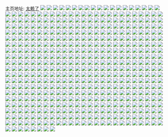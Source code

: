 主页地址: [太赖了](https://weibo.com/u/2134029277) 
![](https://wx4.sinaimg.cn/mw2000/7f32b3ddly1h9pq5qxj9ij20n01dsgs3.jpg) 
![](https://wx4.sinaimg.cn/mw2000/7f32b3ddly1h9pkaelfbkj22c0340b2b.jpg) 
![](https://wx4.sinaimg.cn/mw2000/7f32b3ddly1h9pkaf7en8j20ru114118.jpg) 
![](https://wx4.sinaimg.cn/mw2000/7f32b3ddly1h9pkafj78yj20zj1begrs.jpg) 
![](https://wx4.sinaimg.cn/mw2000/7f32b3ddly1h9pka8a48zj22c0340u0z.jpg) 
![](https://wx4.sinaimg.cn/mw2000/7f32b3ddly1h9pkal2nn7j22c0340x6p.jpg) 
![](https://wx4.sinaimg.cn/mw2000/7f32b3ddly1h9pkamrvfuj22c0340x6q.jpg) 
![](https://wx4.sinaimg.cn/mw2000/7f32b3ddly1h9pkap0ntlj22c0340npe.jpg) 
![](https://wx4.sinaimg.cn/mw2000/7f32b3ddly1h9pkaspsq9j223y2tax6p.jpg) 
![](https://wx4.sinaimg.cn/mw2000/7f32b3ddly1h9pif9x7gvj20n01dsnku.jpg) 
![](https://wx4.sinaimg.cn/mw2000/7f32b3ddly1h9cl2yab1wj20n01ds0vk.jpg) 
![](https://wx4.sinaimg.cn/mw2000/7f32b3ddly1h9cl2xawpuj20n01dsgpc.jpg) 
![](https://wx4.sinaimg.cn/mw2000/7f32b3ddly1h9apekmsnjj20ke0vh43f.jpg) 
![](https://wx4.sinaimg.cn/mw2000/7f32b3ddly1h9apek3b8hj20jf14e7b0.jpg) 
![](https://wx4.sinaimg.cn/mw2000/7f32b3ddly1h99kzcgvv8j20u0140tj1.jpg) 
![](https://wx4.sinaimg.cn/mw2000/7f32b3ddly1h99kzeg2pzj20u0140dr2.jpg) 
![](https://wx4.sinaimg.cn/mw2000/7f32b3ddly1h99kzhp292j20ww17v7e0.jpg) 
![](https://wx4.sinaimg.cn/mw2000/7f32b3ddly1h99kzj5hcxj20u014046m.jpg) 
![](https://wx4.sinaimg.cn/mw2000/7f32b3ddly1h99kzkfe0fj20w616wjzd.jpg) 
![](https://wx4.sinaimg.cn/mw2000/7f32b3ddly1h99kzlg692j20u013zgu7.jpg) 
![](https://wx4.sinaimg.cn/mw2000/7f32b3ddly1h99kzorio8j20u0140tl7.jpg) 
![](https://wx4.sinaimg.cn/mw2000/7f32b3ddly1h99kzpx0m2j20u0140do3.jpg) 
![](https://wx4.sinaimg.cn/mw2000/7f32b3ddly1h99kzqwqnvj20w616wdpe.jpg) 
![](https://wx4.sinaimg.cn/mw2000/7f32b3ddly1h99kzrqmd2j20u0140wl3.jpg) 
![](https://wx4.sinaimg.cn/mw2000/7f32b3ddly1h99kzsdvqyj20u0140470.jpg) 
![](https://wx4.sinaimg.cn/mw2000/7f32b3ddly1h99kzszh91j20u014043t.jpg) 
![](https://wx4.sinaimg.cn/mw2000/7f32b3ddly1h99kztv1bqj20u0140qa6.jpg) 
![](https://wx4.sinaimg.cn/mw2000/7f32b3ddly1h99kzuckhtj20u0140k1x.jpg) 
![](https://wx4.sinaimg.cn/mw2000/7f32b3ddly1h99kzv72ocj20u0140n4y.jpg) 
![](https://wx4.sinaimg.cn/mw2000/7f32b3ddly1h99kzwv5huj20u0140dk9.jpg) 
![](https://wx4.sinaimg.cn/mw2000/7f32b3ddly1h99kz9k0f4j20u014047o.jpg) 
![](https://wx4.sinaimg.cn/mw2000/7f32b3ddly1h8t68m5excj22c0340e84.jpg) 
![](https://wx4.sinaimg.cn/mw2000/7f32b3ddly1h8t68rsgmhj22c0340u0z.jpg) 
![](https://wx4.sinaimg.cn/mw2000/7f32b3ddly1h8t68xuz8ej22c03407wk.jpg) 
![](https://wx4.sinaimg.cn/mw2000/7f32b3ddly1h8t694wozjj22c0340npg.jpg) 
![](https://wx4.sinaimg.cn/mw2000/7f32b3ddly1h8t69b6bj2j22c0340b2c.jpg) 
![](https://wx4.sinaimg.cn/mw2000/7f32b3ddly1h8t68hkir4j22c0340e84.jpg) 
![](https://wx4.sinaimg.cn/mw2000/7f32b3ddly1h8t69ohpdyj22c0340hdw.jpg) 
![](https://wx4.sinaimg.cn/mw2000/7f32b3ddly1h8t69u0xvzj22c03401l0.jpg) 
![](https://wx4.sinaimg.cn/mw2000/7f32b3ddly1h8t69za7k4j22c0340b2b.jpg) 
![](https://wx4.sinaimg.cn/mw2000/7f32b3ddly1h8s5gpftgzj20u01hck5n.jpg) 
![](https://wx4.sinaimg.cn/mw2000/7f32b3ddly1h8l9f8j08ij20n01dsws3.jpg) 
![](https://wx4.sinaimg.cn/mw2000/7f32b3ddgy1h8eazb41caj22c0340x6r.jpg) 
![](https://wx4.sinaimg.cn/mw2000/7f32b3ddgy1h8eaz8uuafj22c0340x6r.jpg) 
![](https://wx4.sinaimg.cn/mw2000/7f32b3ddgy1h8ea4ou3sfj221h2mlhdu.jpg) 
![](https://wx4.sinaimg.cn/mw2000/7f32b3ddgy1h8ea5gz9ltj22c0340kjq.jpg) 
![](https://wx4.sinaimg.cn/mw2000/7f32b3ddgy1h8ea559wwej21sc2ds1kz.jpg) 
![](https://wx4.sinaimg.cn/mw2000/7f32b3ddgy1h8ea4puetej210v1d6k86.jpg) 
![](https://wx4.sinaimg.cn/mw2000/7f32b3ddgy1h8ea4k5ciwj220s1x9npd.jpg) 
![](https://wx4.sinaimg.cn/mw2000/7f32b3ddgy1h8ea4zr12rj22c0340b2d.jpg) 
![](https://wx4.sinaimg.cn/mw2000/7f32b3ddgy1h8dxd47a7uj20n0175wif.jpg) 
![](https://wx4.sinaimg.cn/mw2000/7f32b3ddgy1h8dxc2mwgdj20n01dsjwd.jpg) 
![](https://wx4.sinaimg.cn/mw2000/7f32b3ddgy1h8dxc3zr6dj20k00zkn1j.jpg) 
![](https://wx4.sinaimg.cn/mw2000/7f32b3ddly1h88hfsntlrj20n01dse2y.jpg) 
![](https://wx4.sinaimg.cn/mw2000/7f32b3ddly1h88hfv5zn7j20zk0qnn0v.jpg) 
![](https://wx4.sinaimg.cn/mw2000/7f32b3ddly1h88gmdttsbj20n01dsado.jpg) 
![](https://wx4.sinaimg.cn/mw2000/7f32b3ddly1h88gmf4v5uj20n01dsdif.jpg) 
![](https://wx4.sinaimg.cn/mw2000/7f32b3ddly1h88gmgryjzj20n01dstdg.jpg) 
![](https://wx4.sinaimg.cn/mw2000/7f32b3ddly1h886hpgte2j22c0340b2a.jpg) 
![](https://wx4.sinaimg.cn/mw2000/7f32b3ddly1h879uawuguj20n01ds1kx.jpg) 
![](https://wx4.sinaimg.cn/mw2000/7f32b3ddly1h874mn4qwoj22c03401l1.jpg) 
![](https://wx4.sinaimg.cn/mw2000/7f32b3ddly1h874mqc1s5j226i2wo7wj.jpg) 
![](https://wx4.sinaimg.cn/mw2000/7f32b3ddly1h874mtq9e1j22c0340qv8.jpg) 
![](https://wx4.sinaimg.cn/mw2000/7f32b3ddly1h874mvtdohj226g2wmb2a.jpg) 
![](https://wx4.sinaimg.cn/mw2000/7f32b3ddly1h874mzfvhoj22c0340b2c.jpg) 
![](https://wx4.sinaimg.cn/mw2000/7f32b3ddly1h874n2w3rzj229o30wnpg.jpg) 
![](https://wx4.sinaimg.cn/mw2000/7f32b3ddly1h874mj1glbj22c03407wk.jpg) 
![](https://wx4.sinaimg.cn/mw2000/7f32b3ddly1h865lpggntj20u00ypti2.jpg) 
![](https://wx4.sinaimg.cn/mw2000/7f32b3ddly1h81gs5hcuhj20n01dsath.jpg) 
![](https://wx4.sinaimg.cn/mw2000/7f32b3ddly1h80es5ip2aj20n01dsh4o.jpg) 
![](https://wx4.sinaimg.cn/mw2000/7f32b3ddly1h80ccfi4vdj20n01ds42n.jpg) 
![](https://wx4.sinaimg.cn/mw2000/7f32b3ddly1h80944jkbuj23402c04qr.jpg) 
![](https://wx4.sinaimg.cn/mw2000/7f32b3ddly1h7yw46nva0j20jq0qr42e.jpg) 
![](https://wx4.sinaimg.cn/mw2000/7f32b3ddly1h7xyjam0cyj20n01dsqpq.jpg) 
![](https://wx4.sinaimg.cn/mw2000/7f32b3ddly1h7xvuvjov3j226y2xax6q.jpg) 
![](https://wx4.sinaimg.cn/mw2000/7f32b3ddly1h7xvuwrkh6j226x2x8kjo.jpg) 
![](https://wx4.sinaimg.cn/mw2000/7f32b3ddly1h7xvuyyel8j22c03404qt.jpg) 
![](https://wx4.sinaimg.cn/mw2000/7f32b3ddly1h7xvv29uhqj22c0340npe.jpg) 
![](https://wx4.sinaimg.cn/mw2000/7f32b3ddly1h7xvv3mz4hj22c0340x6q.jpg) 
![](https://wx4.sinaimg.cn/mw2000/7f32b3ddly1h7xvuueoejj22c0340x6q.jpg) 
![](https://wx4.sinaimg.cn/mw2000/7f32b3ddly1h7xvv5ck9gj22c0340u0z.jpg) 
![](https://wx4.sinaimg.cn/mw2000/7f32b3ddly1h7xvv6y4cwj22c0340e83.jpg) 
![](https://wx4.sinaimg.cn/mw2000/7f32b3ddly1h7xvv8rf93j22682wb1kz.jpg) 
![](https://wx4.sinaimg.cn/mw2000/7f32b3ddly1h7xvv9r6wpj22c0340hdu.jpg) 
![](https://wx4.sinaimg.cn/mw2000/7f32b3ddly1h7xvvaraoqj22c03401ky.jpg) 
![](https://wx4.sinaimg.cn/mw2000/7f32b3ddly1h7qszkgr9vj20n01dswzz.jpg) 
![](https://wx4.sinaimg.cn/mw2000/7f32b3ddly1h7ptz5ja3ej22c0340b2b.jpg) 
![](https://wx4.sinaimg.cn/mw2000/7f32b3ddly1h7ptz5x7b7j20y719malu.jpg) 
![](https://wx4.sinaimg.cn/mw2000/7f32b3ddly1h7ptz3nddej20zk1bedrj.jpg) 
![](https://wx4.sinaimg.cn/mw2000/7f32b3ddly1h7ptz6qyutj20n01dstow.jpg) 
![](https://wx4.sinaimg.cn/mw2000/7f32b3ddly1h7ptz7dwg0j20n01dswpp.jpg) 
![](https://wx4.sinaimg.cn/mw2000/7f32b3ddly1h7ptz7p4c1j20u01407gx.jpg) 
![](https://wx4.sinaimg.cn/mw2000/7f32b3ddly1h7ouoq3xd3j20n01dswk1.jpg) 
![](https://wx4.sinaimg.cn/mw2000/7f32b3ddly1h7okykqfhtj20n01ds431.jpg) 
![](https://wx4.sinaimg.cn/mw2000/7f32b3ddly1h7no8xl3g9j20u011i15k.jpg) 
![](https://wx4.sinaimg.cn/mw2000/7f32b3ddly1h7no8z3grzj20u011i159.jpg) 
![](https://wx4.sinaimg.cn/mw2000/7f32b3ddly1h7no90iegqj20u011itld.jpg) 
![](https://wx4.sinaimg.cn/mw2000/7f32b3ddly1h7no92dau2j20u011etg7.jpg) 
![](https://wx4.sinaimg.cn/mw2000/7f32b3ddly1h7no8vvstjj20u011edmb.jpg) 
![](https://wx4.sinaimg.cn/mw2000/7f32b3ddly1h7no93xna4j20u011e7bg.jpg) 
![](https://wx4.sinaimg.cn/mw2000/7f32b3ddly1h7gcy0xqiij20n01dsax1.jpg) 
![](https://wx4.sinaimg.cn/mw2000/7f32b3ddly1h7ffd6bbwqj22c03400zy.jpg) 
![](https://wx4.sinaimg.cn/mw2000/7f32b3ddly1h7feayhayqj21sc2dsjx9.jpg) 
![](https://wx4.sinaimg.cn/mw2000/7f32b3ddly1h7feb16uvzj22c0340wkc.jpg) 
![](https://wx4.sinaimg.cn/mw2000/7f32b3ddly1h7feb2lblij22c0340tgd.jpg) 
![](https://wx4.sinaimg.cn/mw2000/7f32b3ddly1h7feb3hy0mj216p1kx1kx.jpg) 
![](https://wx4.sinaimg.cn/mw2000/7f32b3ddly1h7feb4a4v9j216p1kx1kx.jpg) 
![](https://wx4.sinaimg.cn/mw2000/7f32b3ddly1h7feb4ztsjj216p1kx1kx.jpg) 
![](https://wx4.sinaimg.cn/mw2000/7f32b3ddly1h7feb99q6mj216p1kx1kx.jpg) 
![](https://wx4.sinaimg.cn/mw2000/7f32b3ddly1h7feb9xh2zj216p1kx78y.jpg) 
![](https://wx4.sinaimg.cn/mw2000/7f32b3ddly1h7feba8eohj213k1grtc8.jpg) 
![](https://wx4.sinaimg.cn/mw2000/7f32b3ddly1h7d8he4iunj20u01hcgzq.jpg) 
![](https://wx4.sinaimg.cn/mw2000/7f32b3ddly1h7cvdutb24j22c0340qv5.jpg) 
![](https://wx4.sinaimg.cn/mw2000/7f32b3ddly1h7c2couiwjj20jm13l0ty.jpg) 
![](https://wx4.sinaimg.cn/mw2000/7f32b3ddly1h7bwyy47v5j20n01ds1kx.jpg) 
![](https://wx4.sinaimg.cn/mw2000/7f32b3ddly1h7aiflzu9gj20n01dsjws.jpg) 
![](https://wx4.sinaimg.cn/mw2000/7f32b3ddly1h79o2u569oj20n01dsjx1.jpg) 
![](https://wx4.sinaimg.cn/mw2000/7f32b3ddly1h78q1kodz3j20n01ds1ho.jpg) 
![](https://wx4.sinaimg.cn/mw2000/7f32b3ddly1h78lkox62sj216o1kxwic.jpg) 
![](https://wx4.sinaimg.cn/mw2000/7f32b3ddly1h78lkpfhuyj20tz14076b.jpg) 
![](https://wx4.sinaimg.cn/mw2000/7f32b3ddly1h78lkrcxqzj21351g7qm6.jpg) 
![](https://wx4.sinaimg.cn/mw2000/7f32b3ddly1h78lksa5hmj21211eqwgj.jpg) 
![](https://wx4.sinaimg.cn/mw2000/7f32b3ddly1h78lktvcx4j216o1kwh7r.jpg) 
![](https://wx4.sinaimg.cn/mw2000/7f32b3ddly1h78lkv1vomj20xl15r0u1.jpg) 
![](https://wx4.sinaimg.cn/mw2000/7f32b3ddly1h78lkx9vnnj216o1kw1ad.jpg) 
![](https://wx4.sinaimg.cn/mw2000/7f32b3ddly1h78lkz7hi6j216o1kw42o.jpg) 
![](https://wx4.sinaimg.cn/mw2000/7f32b3ddly1h78lkkkaq4j216o1kwwtb.jpg) 
![](https://wx4.sinaimg.cn/mw2000/7f32b3ddly1h78ll1grmej22c0340npe.jpg) 
![](https://wx4.sinaimg.cn/mw2000/7f32b3ddly1h76c1iak7fj20u0140n4s.jpg) 
![](https://wx4.sinaimg.cn/mw2000/7f32b3ddly1h74xaon1cpj20n01dsn67.jpg) 
![](https://wx4.sinaimg.cn/mw2000/7f32b3ddly1h74xaqr7cmj22c03401kz.jpg) 
![](https://wx4.sinaimg.cn/mw2000/7f32b3ddly1h74xao0zr8j21hc0u0jsw.jpg) 
![](https://wx4.sinaimg.cn/mw2000/7f32b3ddly1h73uy1buhxj22892z0gv3.jpg) 
![](https://wx4.sinaimg.cn/mw2000/7f32b3ddly1h73uyb8mojj22c0340hdv.jpg) 
![](https://wx4.sinaimg.cn/mw2000/7f32b3ddly1h73uy2qhigj223d2pte82.jpg) 
![](https://wx4.sinaimg.cn/mw2000/7f32b3ddly1h73uy4bvmcj22722xfafo.jpg) 
![](https://wx4.sinaimg.cn/mw2000/7f32b3ddly1h73uy5rfx2j225p2vl45l.jpg) 
![](https://wx4.sinaimg.cn/mw2000/7f32b3ddly1h73uy65yk4j21401e0aif.jpg) 
![](https://wx4.sinaimg.cn/mw2000/7f32b3ddly1h73uy6f0iyj21401e0173.jpg) 
![](https://wx4.sinaimg.cn/mw2000/7f32b3ddly1h73uy7d55kj22c0340e82.jpg) 
![](https://wx4.sinaimg.cn/mw2000/7f32b3ddly1h73uy90itzj22c0340hdv.jpg) 
![](https://wx4.sinaimg.cn/mw2000/7f32b3ddly1h73mz7g5bsj20ji12otfc.jpg) 
![](https://wx4.sinaimg.cn/mw2000/7f32b3ddly1h72s6zl9tej20u0140k0u.jpg) 
![](https://wx4.sinaimg.cn/mw2000/7f32b3ddly1h72s707084j20u0140jvz.jpg) 
![](https://wx4.sinaimg.cn/mw2000/7f32b3ddly1h72s6yvqpjj20u0140akj.jpg) 
![](https://wx4.sinaimg.cn/mw2000/7f32b3ddly1h72l3786ilj20n01dse25.jpg) 
![](https://wx4.sinaimg.cn/mw2000/7f32b3ddly1h72l3chrzqj20n01dskdk.jpg) 
![](https://wx4.sinaimg.cn/mw2000/7f32b3ddly1h6zbl19wwdj20u01407ch.jpg) 
![](https://wx4.sinaimg.cn/mw2000/7f32b3ddly1h6zbl1x9rsj20u014044x.jpg) 
![](https://wx4.sinaimg.cn/mw2000/7f32b3ddly1h6zbl366d7j20u0140ahp.jpg) 
![](https://wx4.sinaimg.cn/mw2000/7f32b3ddly1h6zbl3s46pj20u0140qcs.jpg) 
![](https://wx4.sinaimg.cn/mw2000/7f32b3ddly1h6zbl4hviej20u01400yc.jpg) 
![](https://wx4.sinaimg.cn/mw2000/7f32b3ddly1h6zbl4xr4yj20u00ytjxx.jpg) 
![](https://wx4.sinaimg.cn/mw2000/7f32b3ddly1h6zbl5mi6kj20u0140k26.jpg) 
![](https://wx4.sinaimg.cn/mw2000/7f32b3ddly1h6zbl6as0uj20u0140wn0.jpg) 
![](https://wx4.sinaimg.cn/mw2000/7f32b3ddly1h6zbl706ndj20u014013j.jpg) 
![](https://wx4.sinaimg.cn/mw2000/7f32b3ddly1h6zbl7na2zj20u0140qac.jpg) 
![](https://wx4.sinaimg.cn/mw2000/7f32b3ddly1h6zbl0ltw8j20u0140th9.jpg) 
![](https://wx4.sinaimg.cn/mw2000/7f32b3ddly1h6zbl8ma5ij20u0140djc.jpg) 
![](https://wx4.sinaimg.cn/mw2000/7f32b3ddly1h6ummbdicpj22c0340u0x.jpg) 
![](https://wx4.sinaimg.cn/mw2000/7f32b3ddly1h6rekfebk0j20k409f74u.jpg) 
![](https://wx4.sinaimg.cn/mw2000/7f32b3ddly1h6ra5hnu5dj22c0340x6q.jpg) 
![](https://wx4.sinaimg.cn/mw2000/7f32b3ddly1h6orqo92eej20u01hc77b.jpg) 
![](https://wx4.sinaimg.cn/mw2000/7f32b3ddly1h6nk00i7ryj20u013yqjo.jpg) 
![](https://wx4.sinaimg.cn/mw2000/7f32b3ddly1h6nk02oqb9j22c0340atk.jpg) 
![](https://wx4.sinaimg.cn/mw2000/7f32b3ddly1h6nk03zd20j22c0340kjn.jpg) 
![](https://wx4.sinaimg.cn/mw2000/7f32b3ddly1h6nk052x9lj22c03407sq.jpg) 
![](https://wx4.sinaimg.cn/mw2000/7f32b3ddly1h6nk06c2s4j20n01ds7op.jpg) 
![](https://wx4.sinaimg.cn/mw2000/7f32b3ddly1h6nk07uy7hj20n01dsdzg.jpg) 
![](https://wx4.sinaimg.cn/mw2000/7f32b3ddly1h6nk0a3d9kj22c0340gw1.jpg) 
![](https://wx4.sinaimg.cn/mw2000/7f32b3ddly1h6nk0bzlgzj22c0340tdc.jpg) 
![](https://wx4.sinaimg.cn/mw2000/7f32b3ddly1h6nk0d5vqrj22c0340hdu.jpg) 
![](https://wx4.sinaimg.cn/mw2000/7f32b3ddly1h6nk0gjmmhj22c0340b2b.jpg) 
![](https://wx4.sinaimg.cn/mw2000/7f32b3ddly1h6nk0ethkij22c0340e82.jpg) 
![](https://wx4.sinaimg.cn/mw2000/7f32b3ddly1h6nfpnirraj20k612f0tq.jpg) 
![](https://wx4.sinaimg.cn/mw2000/7f32b3ddly1h6mwmadi3dj20n01dsh7d.jpg) 
![](https://wx4.sinaimg.cn/mw2000/7f32b3ddly1h6mwmd72knj20n01dsqpb.jpg) 
![](https://wx4.sinaimg.cn/mw2000/7f32b3ddly1h6muwjcb7lj22c0340hdu.jpg) 
![](https://wx4.sinaimg.cn/mw2000/7f32b3ddly1h6muwhjjbkj22c0340h1b.jpg) 
![](https://wx4.sinaimg.cn/mw2000/7f32b3ddly1h6j0sc58ffj22c03407wj.jpg) 
![](https://wx4.sinaimg.cn/mw2000/7f32b3ddly1h6ivvc35vbj20mz0iljrt.jpg) 
![](https://wx4.sinaimg.cn/mw2000/7f32b3ddly1h6iv3a4gexj22c0340wxh.jpg) 
![](https://wx4.sinaimg.cn/mw2000/7f32b3ddly1h6iv3c6xl5j22392kahdu.jpg) 
![](https://wx4.sinaimg.cn/mw2000/7f32b3ddly1h6iv3esv0nj22c0340qv7.jpg) 
![](https://wx4.sinaimg.cn/mw2000/7f32b3ddly1h6iv3j0am6j22c0340x6r.jpg) 
![](https://wx4.sinaimg.cn/mw2000/7f32b3ddly1h6iv3l7c1zj21sc2ds7wi.jpg) 
![](https://wx4.sinaimg.cn/mw2000/7f32b3ddly1h6iv3nflffj22c03401c3.jpg) 
![](https://wx4.sinaimg.cn/mw2000/7f32b3ddly1h6iv3ony0bj22c0340nf4.jpg) 
![](https://wx4.sinaimg.cn/mw2000/7f32b3ddly1h6hunjkgp2j22c03401l0.jpg) 
![](https://wx4.sinaimg.cn/mw2000/7f32b3ddly1h6hunm4igqj22c0340qv6.jpg) 
![](https://wx4.sinaimg.cn/mw2000/7f32b3ddly1h6hungojskj22c0340qv6.jpg) 
![](https://wx4.sinaimg.cn/mw2000/7f32b3ddly1h6hunocactj22c0340n9v.jpg) 
![](https://wx4.sinaimg.cn/mw2000/7f32b3ddly1h6hunpia99j22c0340qv6.jpg) 
![](https://wx4.sinaimg.cn/mw2000/7f32b3ddly1h6hunruzhgj22c0340qv6.jpg) 
![](https://wx4.sinaimg.cn/mw2000/7f32b3ddly1h6hunt3wu4j22c0340e81.jpg) 
![](https://wx4.sinaimg.cn/mw2000/7f32b3ddly1h6hunui3rkj22c0340kjm.jpg) 
![](https://wx4.sinaimg.cn/mw2000/7f32b3ddly1h6huohdubaj22c0340hdu.jpg) 
![](https://wx4.sinaimg.cn/mw2000/7f32b3ddly1h6gixe7yytj224g2tynpe.jpg) 
![](https://wx4.sinaimg.cn/mw2000/7f32b3ddly1h6gixa9zjhj22c0340hdu.jpg) 
![](https://wx4.sinaimg.cn/mw2000/7f32b3ddly1h6gix72jrjj227g2xx78v.jpg) 
![](https://wx4.sinaimg.cn/mw2000/7f32b3ddly1h6gix8buelj224p2u9x6p.jpg) 
![](https://wx4.sinaimg.cn/mw2000/7f32b3ddly1h6gixdfpv3j22352s77rd.jpg) 
![](https://wx4.sinaimg.cn/mw2000/7f32b3ddly1h6gixf717rj21sc2ds7wi.jpg) 
![](https://wx4.sinaimg.cn/mw2000/7f32b3ddly1h6gixbna6dj22c03404qr.jpg) 
![](https://wx4.sinaimg.cn/mw2000/7f32b3ddly1h6gixgs35oj22c03404qs.jpg) 
![](https://wx4.sinaimg.cn/mw2000/7f32b3ddly1h6gix5lzbnj22c0340e81.jpg) 
![](https://wx4.sinaimg.cn/mw2000/7f32b3ddly1h6fpqvqb6yj20u0140q53.jpg) 
![](https://wx4.sinaimg.cn/mw2000/7f32b3ddly1h6fec51czxj22c0340qv7.jpg) 
![](https://wx4.sinaimg.cn/mw2000/7f32b3ddly1h6fec9e3ndj22c0340e81.jpg) 
![](https://wx4.sinaimg.cn/mw2000/7f32b3ddly1h6fecbzkk5j22c0340x6r.jpg) 
![](https://wx4.sinaimg.cn/mw2000/7f32b3ddly1h6fece2zwqj22c0340b29.jpg) 
![](https://wx4.sinaimg.cn/mw2000/7f32b3ddly1h6fecjpwv7j22c03407wk.jpg) 
![](https://wx4.sinaimg.cn/mw2000/7f32b3ddly1h6fecewkpfj21v52hje82.jpg) 
![](https://wx4.sinaimg.cn/mw2000/7f32b3ddly1h6fecf7qhsj20nk0vek2k.jpg) 
![](https://wx4.sinaimg.cn/mw2000/7f32b3ddly1h6fecgenc3j22c0340e84.jpg) 
![](https://wx4.sinaimg.cn/mw2000/7f32b3ddly1h6fec2unm2j22c0340npf.jpg) 
![](https://wx4.sinaimg.cn/mw2000/7f32b3ddly1h6feci1oy3j22c0340kjn.jpg) 
![](https://wx4.sinaimg.cn/mw2000/7f32b3ddly1h6feclbcwnj22c0340e83.jpg) 
![](https://wx4.sinaimg.cn/mw2000/7f32b3ddly1h62nel1n2qj216o1kwn0w.jpg) 
![](https://wx4.sinaimg.cn/mw2000/7f32b3ddly1h62nem1tztj216o1kw1kx.jpg) 
![](https://wx4.sinaimg.cn/mw2000/7f32b3ddly1h62nemme1yj216o1kwnna.jpg) 
![](https://wx4.sinaimg.cn/mw2000/7f32b3ddly1h62nenasbxj216o1kxx3q.jpg) 
![](https://wx4.sinaimg.cn/mw2000/7f32b3ddly1h5x4sp1ktij21401e0aj2.jpg) 
![](https://wx4.sinaimg.cn/mw2000/7f32b3ddly1h5x4sop1gbj21401e0gpy.jpg) 
![](https://wx4.sinaimg.cn/mw2000/7f32b3ddly1h5x4spa3qhj21401e0guy.jpg) 
![](https://wx4.sinaimg.cn/mw2000/7f32b3ddly1h5x4spifwej21401e0ae8.jpg) 
![](https://wx4.sinaimg.cn/mw2000/7f32b3ddly1h5x4sppiqyj21401e0dr5.jpg) 
![](https://wx4.sinaimg.cn/mw2000/7f32b3ddly1h5x4spxjfjj21401e0n4k.jpg) 
![](https://wx4.sinaimg.cn/mw2000/7f32b3ddly1h5ckg8feo2j20n01dstyg.jpg) 
![](https://wx4.sinaimg.cn/mw2000/7f32b3ddly1h591s9llv9j20u0140aii.jpg) 
![](https://wx4.sinaimg.cn/mw2000/7f32b3ddly1h591saawspj20u0140jxz.jpg) 
![](https://wx4.sinaimg.cn/mw2000/7f32b3ddly1h591s8u1ndj20u0140don.jpg) 
![](https://wx4.sinaimg.cn/mw2000/7f32b3ddly1h591saxyv6j20u01407c4.jpg) 
![](https://wx4.sinaimg.cn/mw2000/7f32b3ddly1h591sc622nj20u014010r.jpg) 
![](https://wx4.sinaimg.cn/mw2000/7f32b3ddly1h591sdcdc9j20u014012m.jpg) 
![](https://wx4.sinaimg.cn/mw2000/7f32b3ddly1h591se7w2lj20u0140tg1.jpg) 
![](https://wx4.sinaimg.cn/mw2000/7f32b3ddly1h591seyocyj20u014047i.jpg) 
![](https://wx4.sinaimg.cn/mw2000/7f32b3ddly1h591sfyrinj20u0140481.jpg) 
![](https://wx4.sinaimg.cn/mw2000/7f32b3ddly1h50qctvfcmj20hi0lh0u9.jpg) 
![](https://wx4.sinaimg.cn/mw2000/7f32b3ddly1h4x398i7cbj22ap329x6q.jpg) 
![](https://wx4.sinaimg.cn/mw2000/7f32b3ddly1h4x3945jnoj221s2u0npe.jpg) 
![](https://wx4.sinaimg.cn/mw2000/7f32b3ddly1h4x395uwufj22c0340e83.jpg) 
![](https://wx4.sinaimg.cn/mw2000/7f32b3ddly1h4x397mr5dj22c0340kjn.jpg) 
![](https://wx4.sinaimg.cn/mw2000/7f32b3ddly1h4x3932yuhj22c0340qv7.jpg) 
![](https://wx4.sinaimg.cn/mw2000/7f32b3ddly1h4x39b38x6j22c0340b2c.jpg) 
![](https://wx4.sinaimg.cn/mw2000/7f32b3ddly1h4x39blprjj216g1kmh8i.jpg) 
![](https://wx4.sinaimg.cn/mw2000/7f32b3ddly1h4x399chetj20k00zktcd.jpg) 
![](https://wx4.sinaimg.cn/mw2000/7f32b3ddly1h4x39bw1lpj20n015o449.jpg) 
![](https://wx4.sinaimg.cn/mw2000/7f32b3ddly1h4tzxo7l0tj20t412uqd2.jpg) 
![](https://wx4.sinaimg.cn/mw2000/7f32b3ddly1h4si5ww6mkj22c03401kz.jpg) 
![](https://wx4.sinaimg.cn/mw2000/7f32b3ddly1h4si5unpfzj22c0340x6q.jpg) 
![](https://wx4.sinaimg.cn/mw2000/7f32b3ddly1h4si5zfnemj22c0340b2a.jpg) 
![](https://wx4.sinaimg.cn/mw2000/7f32b3ddly1h4si60bo8qj21mo26sx5l.jpg) 
![](https://wx4.sinaimg.cn/mw2000/7f32b3ddly1h4p8okbphyj22c0340b29.jpg) 
![](https://wx4.sinaimg.cn/mw2000/7f32b3ddly1h4p8ol45njj22c0340b29.jpg) 
![](https://wx4.sinaimg.cn/mw2000/7f32b3ddly1h4p8om1mxdj22c0340e81.jpg) 
![](https://wx4.sinaimg.cn/mw2000/7f32b3ddly1h4p8omxvxzj22c03407wh.jpg) 
![](https://wx4.sinaimg.cn/mw2000/7f32b3ddly1h4p8oo1rvoj22c03407wi.jpg) 
![](https://wx4.sinaimg.cn/mw2000/7f32b3ddly1h4p8oq04p1j22c0340b2a.jpg) 
![](https://wx4.sinaimg.cn/mw2000/7f32b3ddly1h4o3d4xj19j20qf0z87cn.jpg) 
![](https://wx4.sinaimg.cn/mw2000/7f32b3ddly1h4o3d7ig93j21sc2dse82.jpg) 
![](https://wx4.sinaimg.cn/mw2000/7f32b3ddly1h4o3d8k65lj21np27mx6p.jpg) 
![](https://wx4.sinaimg.cn/mw2000/7f32b3ddly1h4o3db7qqmj21sc2ds1ky.jpg) 
![](https://wx4.sinaimg.cn/mw2000/7f32b3ddly1h4o3dcdq2nj21sc2ds1ky.jpg) 
![](https://wx4.sinaimg.cn/mw2000/7f32b3ddly1h4o3ddnucwj21on28vx6p.jpg) 
![](https://wx4.sinaimg.cn/mw2000/7f32b3ddly1h4o3dels9dj22c0340qv6.jpg) 
![](https://wx4.sinaimg.cn/mw2000/7f32b3ddly1h4o3d3zx5gj21sc2ds000.jpg) 
![](https://wx4.sinaimg.cn/mw2000/7f32b3ddly1h4o3d9pi9nj21sc2ds1ky.jpg) 
![](https://wx4.sinaimg.cn/mw2000/7f32b3ddly1h4n5qz7pucj21sc2ds000.jpg) 
![](https://wx4.sinaimg.cn/mw2000/7f32b3ddly1h4n5qy15sqj20rn0rntc1.jpg) 
![](https://wx4.sinaimg.cn/mw2000/7f32b3ddly1h4mlu9i14ij20n01dse0r.jpg) 
![](https://wx4.sinaimg.cn/mw2000/7f32b3ddly1h4mlu864gjj20n01dsatf.jpg) 
![](https://wx4.sinaimg.cn/mw2000/7f32b3ddly1h4ji1dee0pj20u0140dm0.jpg) 
![](https://wx4.sinaimg.cn/mw2000/7f32b3ddly1h4ji1gkmfpj20u0140wm0.jpg) 
![](https://wx4.sinaimg.cn/mw2000/7f32b3ddly1h4ji1epm5qj20u014010o.jpg) 
![](https://wx4.sinaimg.cn/mw2000/7f32b3ddly1h4ji1fo8okj20u0140n5j.jpg) 
![](https://wx4.sinaimg.cn/mw2000/7f32b3ddly1h4ji1hdfpwj20u0140tgf.jpg) 
![](https://wx4.sinaimg.cn/mw2000/7f32b3ddly1h4ji1hzpkxj20u01400yu.jpg) 
![](https://wx4.sinaimg.cn/mw2000/7f32b3ddly1h4eu9461u7j20u01hc49h.jpg) 
![](https://wx4.sinaimg.cn/mw2000/7f32b3ddly1h49tobv1dtj20u014077x.jpg) 
![](https://wx4.sinaimg.cn/mw2000/7f32b3ddly1h48yajyrt6j20n01ds7jx.jpg) 
![](https://wx4.sinaimg.cn/mw2000/7f32b3ddly1h48vao9xo1j20u0141aj0.jpg) 
![](https://wx4.sinaimg.cn/mw2000/7f32b3ddly1h48vao9xo1j20u0141aj0.jpg) 
![](https://wx4.sinaimg.cn/mw2000/7f32b3ddly1h47wridyh6j20n01ds0x9.jpg) 
![](https://wx4.sinaimg.cn/mw2000/7f32b3ddly1h3xo1iadbgj21sc2dsnpd.jpg) 
![](https://wx4.sinaimg.cn/mw2000/7f32b3ddly1h3xo1jskqyj21sc2dsqv5.jpg) 
![](https://wx4.sinaimg.cn/mw2000/7f32b3ddly1h3xo19hsufj21sc2dsnpd.jpg) 
![](https://wx4.sinaimg.cn/mw2000/7f32b3ddly1h3xo1wezh2j20u0140q8s.jpg) 
![](https://wx4.sinaimg.cn/mw2000/7f32b3ddly1h3xo1vyv7gj20u0140agg.jpg) 
![](https://wx4.sinaimg.cn/mw2000/7f32b3ddly1h3spv4f124j20u0140wn5.jpg) 
![](https://wx4.sinaimg.cn/mw2000/7f32b3ddly1h3spv5be55j20u0141n73.jpg) 
![](https://wx4.sinaimg.cn/mw2000/7f32b3ddly1h3spv3pvmvj20u0140tef.jpg) 
![](https://wx4.sinaimg.cn/mw2000/7f32b3ddly1h3spv5ypj0j20u0140gsp.jpg) 
![](https://wx4.sinaimg.cn/mw2000/7f32b3ddly1h3spv6zp29j20u0140dpi.jpg) 
![](https://wx4.sinaimg.cn/mw2000/7f32b3ddly1h3spv7oc07j20u0140dnp.jpg) 
![](https://wx4.sinaimg.cn/mw2000/7f32b3ddly1h3spx83g8mj20u014046l.jpg) 
![](https://wx4.sinaimg.cn/mw2000/7f32b3ddly1h3m49azbn8j20n01dsdo1.jpg) 
![](https://wx4.sinaimg.cn/mw2000/7f32b3ddly1h3iivofa5ej20n01dstd5.jpg) 
![](https://wx4.sinaimg.cn/mw2000/7f32b3ddly1h3hcikxjyej20u01hch0v.jpg) 
![](https://wx4.sinaimg.cn/mw2000/7f32b3ddly1h3ghneqk23j20n01ds138.jpg) 
![](https://wx4.sinaimg.cn/mw2000/7f32b3ddly1h37oyo98yej20n01dsttf.jpg) 
![](https://wx4.sinaimg.cn/mw2000/7f32b3ddly1h325iybxekj22c0340kjn.jpg) 
![](https://wx4.sinaimg.cn/mw2000/7f32b3ddly1h2ydm8xuscj20n01dsgyl.jpg) 
![](https://wx4.sinaimg.cn/mw2000/7f32b3ddly1h2w8s8xovxj20n01dsdut.jpg) 
![](https://wx4.sinaimg.cn/mw2000/7f32b3ddly1h2v3348gdoj20n01dstfr.jpg) 
![](https://wx4.sinaimg.cn/mw2000/7f32b3ddly1h2v333wh8sj20n01dsgsi.jpg) 
![](https://wx4.sinaimg.cn/mw2000/7f32b3ddly1h2svcdsduvj22c0340b2b.jpg) 
![](https://wx4.sinaimg.cn/mw2000/7f32b3ddly1h2svcfd3p6j22c03401kz.jpg) 
![](https://wx4.sinaimg.cn/mw2000/7f32b3ddly1h2oq6bad4oj20n01dsk75.jpg) 
![](https://wx4.sinaimg.cn/mw2000/7f32b3ddly1h2oa9pwya3j22c0340qv5.jpg) 
![](https://wx4.sinaimg.cn/mw2000/7f32b3ddly1h2nlbcjnxpj20n01ds79a.jpg) 
![](https://wx4.sinaimg.cn/mw2000/7f32b3ddly1h2n7ukkrl1j20n01dsjsc.jpg) 
![](https://wx4.sinaimg.cn/mw2000/7f32b3ddly1h2mbxnc7spj20n01ds49k.jpg) 
![](https://wx4.sinaimg.cn/mw2000/7f32b3ddly1h2jwzpj66wj20n01ds426.jpg) 
![](https://wx4.sinaimg.cn/mw2000/7f32b3ddly1h2iz6ffyfvj20n01dsjz5.jpg) 
![](https://wx4.sinaimg.cn/mw2000/7f32b3ddly1h2iz6fuht0j20n01dsai0.jpg) 
![](https://wx4.sinaimg.cn/mw2000/7f32b3ddly1h2iz6eyxabj20n01dsgu0.jpg) 
![](https://wx4.sinaimg.cn/mw2000/7f32b3ddly1h2ec6moo2yj20n01dsn6h.jpg) 
![](https://wx4.sinaimg.cn/mw2000/7f32b3ddly1h2by5ir0f2j20n01dsgos.jpg) 
![](https://wx4.sinaimg.cn/mw2000/7f32b3ddly1h2by5j3l61j20n01dstdu.jpg) 
![](https://wx4.sinaimg.cn/mw2000/7f32b3ddly1h29em8tuycj20n01dsjuq.jpg) 
![](https://wx4.sinaimg.cn/mw2000/7f32b3ddly1h29embbwmbj20n01dsjw9.jpg) 
![](https://wx4.sinaimg.cn/mw2000/7f32b3ddly1h29cvleu15j20n01dsadl.jpg) 
![](https://wx4.sinaimg.cn/mw2000/7f32b3ddly1h28a7au4avj20n01dswhd.jpg) 
![](https://wx4.sinaimg.cn/mw2000/7f32b3ddly1h26xams2xgj20n01ds41y.jpg) 
![](https://wx4.sinaimg.cn/mw2000/7f32b3ddly1h23nj6dy31j20u0140gsx.jpg) 
![](https://wx4.sinaimg.cn/mw2000/7f32b3ddly1h23nj790bdj20u014045v.jpg) 
![](https://wx4.sinaimg.cn/mw2000/7f32b3ddly1h23njayc8jj20u0140gta.jpg) 
![](https://wx4.sinaimg.cn/mw2000/7f32b3ddly1h22ra0fb2vj20n01dsacy.jpg) 
![](https://wx4.sinaimg.cn/mw2000/7f32b3ddly1h22ra1b2nsj20n01ds771.jpg) 
![](https://wx4.sinaimg.cn/mw2000/7f32b3ddly1h22raf2m8lj20n01ds779.jpg) 
![](https://wx4.sinaimg.cn/mw2000/7f32b3ddly1h21jxqd0b2j21ds0n049n.jpg) 
![](https://wx4.sinaimg.cn/mw2000/7f32b3ddly1h20aw7x1nvj20j914j765.jpg) 
![](https://wx4.sinaimg.cn/mw2000/7f32b3ddly1h1xs4noxhcj20k00zkacv.jpg) 
![](https://wx4.sinaimg.cn/mw2000/7f32b3ddly1h1xs4osnsrj20n01dsgrd.jpg) 
![](https://wx4.sinaimg.cn/mw2000/7f32b3ddly1h1xs4l0ga0j20n01dsn05.jpg) 
![](https://wx4.sinaimg.cn/mw2000/7f32b3ddly1h1xs4r4d29j20n01dstbb.jpg) 
![](https://wx4.sinaimg.cn/mw2000/7f32b3ddly1h1xs4tfhe7j20n01ds41c.jpg) 
![](https://wx4.sinaimg.cn/mw2000/7f32b3ddly1h1wpjraumxj20n00r440g.jpg) 
![](https://wx4.sinaimg.cn/mw2000/7f32b3ddly1h1vie99lgoj20n014wq6y.jpg) 
![](https://wx4.sinaimg.cn/mw2000/7f32b3ddly1h1un8sc6sij20n01dstb2.jpg) 
![](https://wx4.sinaimg.cn/mw2000/7f32b3ddly1h1u9b6s1g1j20n01dsmzt.jpg) 
![](https://wx4.sinaimg.cn/mw2000/7f32b3ddly1h1sco4b2ilj20n01ds77k.jpg) 
![](https://wx4.sinaimg.cn/mw2000/7f32b3ddly1h1s819bitpj20n01dswji.jpg) 
![](https://wx4.sinaimg.cn/mw2000/7f32b3ddly1h1s4p3zx8fj20n01dsdi8.jpg) 
![](https://wx4.sinaimg.cn/mw2000/7f32b3ddly1h1qwo8ics4j20n00pcq45.jpg) 
![](https://wx4.sinaimg.cn/mw2000/7f32b3ddly1h1n9doi2amj20n01dsn0j.jpg) 
![](https://wx4.sinaimg.cn/mw2000/7f32b3ddly1h1jvgzf1zcj20u0140wka.jpg) 
![](https://wx4.sinaimg.cn/mw2000/7f32b3ddly1h1jvbqgh50j20u01400yh.jpg) 
![](https://wx4.sinaimg.cn/mw2000/7f32b3ddly1h1hlche9mhj20n00qv3zr.jpg) 
![](https://wx4.sinaimg.cn/mw2000/7f32b3ddly1h1gs8cfikuj20n01dsq4a.jpg) 
![](https://wx4.sinaimg.cn/mw2000/7f32b3ddly1h1gs8d5dypj20n01dstak.jpg) 
![](https://wx4.sinaimg.cn/mw2000/7f32b3ddly1h1gkhky8g4j21sc2dskjm.jpg) 
![](https://wx4.sinaimg.cn/mw2000/7f32b3ddly1h1gk0j9108j20mn04mjrw.jpg) 
![](https://wx4.sinaimg.cn/mw2000/7f32b3ddly1h1gk079rafj20my0om40i.jpg) 
![](https://wx4.sinaimg.cn/mw2000/7f32b3ddly1h1dxz9k9a3j20oo17u10s.jpg) 
![](https://wx4.sinaimg.cn/mw2000/7f32b3ddly1h1bwpmaguij20zk0qon2k.jpg) 
![](https://wx4.sinaimg.cn/mw2000/7f32b3ddly1h1avvhicvcj20n01ds114.jpg) 
![](https://wx4.sinaimg.cn/mw2000/7f32b3ddly1h1avvh0zfnj20n01ds7db.jpg) 
![](https://wx4.sinaimg.cn/mw2000/7f32b3ddly1h1ajtcdz1aj20n01dstek.jpg) 
![](https://wx4.sinaimg.cn/mw2000/7f32b3ddly1h19zfhzjgtj20n01dsgz5.jpg) 
![](https://wx4.sinaimg.cn/mw2000/7f32b3ddly1h19zfjmp5lj20n01dsdry.jpg) 
![](https://wx4.sinaimg.cn/mw2000/7f32b3ddly1h19ojx3pk4j20n01dsdmd.jpg) 
![](https://wx4.sinaimg.cn/mw2000/7f32b3ddly1h19ojxdpj3j20n01ds7aj.jpg) 
![](https://wx4.sinaimg.cn/mw2000/7f32b3ddly1h19es1eedsj20n01dsq97.jpg) 
![](https://wx4.sinaimg.cn/mw2000/7f32b3ddly1h155zacc0cj20n01dswhr.jpg) 
![](https://wx4.sinaimg.cn/mw2000/7f32b3ddly1h14wvwwtq7j20mz0o1t9p.jpg) 
![](https://wx4.sinaimg.cn/mw2000/7f32b3ddly1h14tkqp1wlj20n01dsju0.jpg) 
![](https://wx4.sinaimg.cn/mw2000/7f32b3ddly1h14tkpl9cij20n01dsmzx.jpg) 
![](https://wx4.sinaimg.cn/mw2000/7f32b3ddly1h14rv7r0fnj20u01hcgsc.jpg) 
![](https://wx4.sinaimg.cn/mw2000/7f32b3ddly1h14rv6liqcj20u012rjvu.jpg) 
![](https://wx4.sinaimg.cn/mw2000/7f32b3ddly1h14rv8g6w1j20mj141420.jpg) 
![](https://wx4.sinaimg.cn/mw2000/7f32b3ddly1h12q8jgln3j20n01dstk7.jpg) 
![](https://wx4.sinaimg.cn/mw2000/7f32b3ddly1h11m35dlcbj20n01dsn06.jpg) 
![](https://wx4.sinaimg.cn/mw2000/7f32b3ddly1h0zllwpk8yj20n01ds410.jpg) 
![](https://wx4.sinaimg.cn/mw2000/7f32b3ddly1h0z2vkr1c5j20n01dsk7p.jpg) 
![](https://wx4.sinaimg.cn/mw2000/7f32b3ddly1h0z0nd16fvj20n01dstim.jpg) 
![](https://wx4.sinaimg.cn/mw2000/7f32b3ddly1h0yfl7nfrij20n01dsx35.jpg) 
![](https://wx4.sinaimg.cn/mw2000/7f32b3ddly1h0yflrlw5lj20n01dsn00.jpg) 
![](https://wx4.sinaimg.cn/mw2000/7f32b3ddly1h0yflrv6d0j20n01dsacx.jpg) 
![](https://wx4.sinaimg.cn/mw2000/7f32b3ddly1h0xgwa890dj20n01dstbl.jpg) 
![](https://wx4.sinaimg.cn/mw2000/7f32b3ddly1h0tor5ckf6j20n01dswml.jpg) 
![](https://wx4.sinaimg.cn/mw2000/7f32b3ddly1h0tor62zafj20n01dsaj6.jpg) 
![](https://wx4.sinaimg.cn/mw2000/7f32b3ddly1h0qyaprzkkj20n01dswje.jpg) 
![](https://wx4.sinaimg.cn/mw2000/7f32b3ddly1h0qyap0jhrj20n01dsqb8.jpg) 
![](https://wx4.sinaimg.cn/mw2000/7f32b3ddly1h0qy9i0md5j20n01dsdpv.jpg) 
![](https://wx4.sinaimg.cn/mw2000/7f32b3ddly1h0qy9ikcecj20n01ds46s.jpg) 
![](https://wx4.sinaimg.cn/mw2000/7f32b3ddly1h0qy9j4sp1j20n01dsdo5.jpg) 
![](https://wx4.sinaimg.cn/mw2000/7f32b3ddly1h0p4fp65e8j20wi1ycjuv.jpg) 
![](https://wx4.sinaimg.cn/mw2000/7f32b3ddly1h0p4f0dha5j20n01ds7cu.jpg) 
![](https://wx4.sinaimg.cn/mw2000/7f32b3ddly1h0ovowgaabj20n01dsk0x.jpg) 
![](https://wx4.sinaimg.cn/mw2000/7f32b3ddly1h0oi6smqb6j20n01dsn6n.jpg) 
![](https://wx4.sinaimg.cn/mw2000/7f32b3ddly1h0nxhkw19kj20n01ds11g.jpg) 
![](https://wx4.sinaimg.cn/mw2000/7f32b3ddly1h0npxowtumj20n01dsqmi.jpg) 
![](https://wx4.sinaimg.cn/mw2000/7f32b3ddly1h0npkq0e9tj23402c0u0y.jpg) 
![](https://wx4.sinaimg.cn/mw2000/7f32b3ddly1h0npkraasfj22c03404qr.jpg) 
![](https://wx4.sinaimg.cn/mw2000/7f32b3ddly1h0npkt6rmwj23402c0qv6.jpg) 
![](https://wx4.sinaimg.cn/mw2000/7f32b3ddly1h0npkusfifj23402c0qv6.jpg) 
![](https://wx4.sinaimg.cn/mw2000/7f32b3ddly1h0npkvqcb0j21sc2dsnpd.jpg) 
![](https://wx4.sinaimg.cn/mw2000/7f32b3ddly1h0npkwsezlj22c0340qv6.jpg) 
![](https://wx4.sinaimg.cn/mw2000/7f32b3ddly1h0npkxtbgrj21oo19i4j9.jpg) 
![](https://wx4.sinaimg.cn/mw2000/7f32b3ddly1h0npkykhuxj21sc2dsnpd.jpg) 
![](https://wx4.sinaimg.cn/mw2000/7f32b3ddly1h0npkz34agj21sc2dshbl.jpg) 
![](https://wx4.sinaimg.cn/mw2000/7f32b3ddly1h0mhmwqf8fj20n01dsn5n.jpg) 
![](https://wx4.sinaimg.cn/mw2000/7f32b3ddly1h0likd4g55j20u00u0dkm.jpg) 
![](https://wx4.sinaimg.cn/mw2000/7f32b3ddly1h0l43wdmbnj20n01ds7c5.jpg) 
![](https://wx4.sinaimg.cn/mw2000/7f32b3ddly1h0l3n09ul3j20n01dsq9p.jpg) 
![](https://wx4.sinaimg.cn/mw2000/7f32b3ddly1h0l025mhhej20n01ds0vd.jpg) 
![](https://wx4.sinaimg.cn/mw2000/7f32b3ddly1h0l024ra8zj20n01dswik.jpg) 
![](https://wx4.sinaimg.cn/mw2000/7f32b3ddly1h0kxhrpiw4j20mz0wrwf0.jpg) 
![](https://wx4.sinaimg.cn/mw2000/7f32b3ddly1h0hiybu0mkj20n01ds0vf.jpg) 
![](https://wx4.sinaimg.cn/mw2000/7f32b3ddly1h0ghfde6zrj21ds0n07ge.jpg) 
![](https://wx4.sinaimg.cn/mw2000/7f32b3ddly1h0ftwxzvyvj20n01dsqey.jpg) 
![](https://wx4.sinaimg.cn/mw2000/7f32b3ddly1h0fpjp0vzmj20mz0eljsk.jpg) 
![](https://wx4.sinaimg.cn/mw2000/7f32b3ddly1h0f8hktg17j20n01ds12l.jpg) 
![](https://wx4.sinaimg.cn/mw2000/7f32b3ddly1h0f8hlpiinj20n01dsak6.jpg) 
![](https://wx4.sinaimg.cn/mw2000/7f32b3ddly1h0caz59unvj20mz0wjjuw.jpg) 
![](https://wx4.sinaimg.cn/mw2000/7f32b3ddly1h0c3avv1nrj20mz0zaqad.jpg) 
![](https://wx4.sinaimg.cn/mw2000/7f32b3ddly1h0c2p1bvu9j20n01dsqsi.jpg) 
![](https://wx4.sinaimg.cn/mw2000/7f32b3ddly1h0c2ph5obyj20n01dsb0j.jpg) 
![](https://wx4.sinaimg.cn/mw2000/7f32b3ddly1h0bsyzoxtxj20u01hck1u.jpg) 
![](https://wx4.sinaimg.cn/mw2000/7f32b3ddly1h09s36mfr1j20n014o0xr.jpg) 
![](https://wx4.sinaimg.cn/mw2000/7f32b3ddly1h09qo3p75fj22c0340kjn.jpg) 
![](https://wx4.sinaimg.cn/mw2000/7f32b3ddly1h09qo4orsjj22c0340kjn.jpg) 
![](https://wx4.sinaimg.cn/mw2000/7f32b3ddly1h09qo5wu9dj22c0340e83.jpg) 
![](https://wx4.sinaimg.cn/mw2000/7f32b3ddly1h09qo2a0t7j21dc0wwk1o.jpg) 
![](https://wx4.sinaimg.cn/mw2000/7f32b3ddly1h09qo6vrdgj21sc2ds1ky.jpg) 
![](https://wx4.sinaimg.cn/mw2000/7f32b3ddly1h09qo7j2umj21sc2dsx6p.jpg) 
![](https://wx4.sinaimg.cn/mw2000/7f32b3ddly1h09qo7v2fwj20pw0yjdmv.jpg) 
![](https://wx4.sinaimg.cn/mw2000/7f32b3ddly1h09qo85ho7j20ww17vqem.jpg) 
![](https://wx4.sinaimg.cn/mw2000/7f32b3ddly1h09qo8fvhcj20n011dajk.jpg) 
![](https://wx4.sinaimg.cn/mw2000/7f32b3ddly1h08gyv4ackj20n01dska5.jpg) 
![](https://wx4.sinaimg.cn/mw2000/7f32b3ddly1h05snxfky4j20u0140tgb.jpg) 
![](https://wx4.sinaimg.cn/mw2000/7f32b3ddly1h05sny2l9rj20u0140n3f.jpg) 
![](https://wx4.sinaimg.cn/mw2000/7f32b3ddly1h05snw2vk8j20u01407b4.jpg) 
![](https://wx4.sinaimg.cn/mw2000/7f32b3ddly1h05snz5av5j20u0140n5j.jpg) 
![](https://wx4.sinaimg.cn/mw2000/7f32b3ddly1h05snzxy70j20u0140tic.jpg) 
![](https://wx4.sinaimg.cn/mw2000/7f32b3ddly1h03il7jyzbj20u01hcwq2.jpg) 
![](https://wx4.sinaimg.cn/mw2000/7f32b3ddly1h03il7wht9j20o116pn2k.jpg) 
![](https://wx4.sinaimg.cn/mw2000/7f32b3ddly1h01puhmtjuj20n01dsajg.jpg) 
![](https://wx4.sinaimg.cn/mw2000/7f32b3ddly1gzze91kd88j20jl0yvq7h.jpg) 
![](https://wx4.sinaimg.cn/mw2000/7f32b3ddly1gzzdjhcnw8j20n01ds7a7.jpg) 
![](https://wx4.sinaimg.cn/mw2000/7f32b3ddly1gzrf0dpalwj22c0340u0y.jpg) 
![](https://wx4.sinaimg.cn/mw2000/7f32b3ddly1gzrf0g1ltsj22c0340x6q.jpg) 
![](https://wx4.sinaimg.cn/mw2000/7f32b3ddly1gzrf0h6pqrj21jk2237wh.jpg) 
![](https://wx4.sinaimg.cn/mw2000/7f32b3ddly1gzrf0ibkxfj22c0340npe.jpg) 
![](https://wx4.sinaimg.cn/mw2000/7f32b3ddly1gzrf0iqlwjj20u0140wko.jpg) 
![](https://wx4.sinaimg.cn/mw2000/7f32b3ddly1gzrf0kn8s5j22c0340x6r.jpg) 
![](https://wx4.sinaimg.cn/mw2000/7f32b3ddly1gzrf0mn52hj22c0340npe.jpg) 
![](https://wx4.sinaimg.cn/mw2000/7f32b3ddly1gzrf0on4nkj22c0340hdv.jpg) 
![](https://wx4.sinaimg.cn/mw2000/7f32b3ddly1gzrf0bhzgij22c0340x6q.jpg) 
![](https://wx4.sinaimg.cn/mw2000/7f32b3ddly1gzrf0qky2yj22c03401l0.jpg) 
![](https://wx4.sinaimg.cn/mw2000/7f32b3ddly1gzrf0szvfej22c03404qs.jpg) 
![](https://wx4.sinaimg.cn/mw2000/7f32b3ddly1gzrf0v2re5j22c03407wj.jpg) 
![](https://wx4.sinaimg.cn/mw2000/7f32b3ddly1gzpvb6clevj20n01dsqay.jpg) 
![](https://wx4.sinaimg.cn/mw2000/7f32b3ddly1gzbrh6iif7j20n01dsq96.jpg) 
![](https://wx4.sinaimg.cn/mw2000/7f32b3ddly1gysu6ahybgj20n01dsdpk.jpg) 
![](https://wx4.sinaimg.cn/mw2000/7f32b3ddly1gyjetdw7zrj22c0340npd.jpg) 
![](https://wx4.sinaimg.cn/mw2000/7f32b3ddly1gyb3ygz5dfj22c0340qv6.jpg) 
![](https://wx4.sinaimg.cn/mw2000/7f32b3ddly1gyb3yfu6t6j22c0340kjm.jpg) 
![](https://wx4.sinaimg.cn/mw2000/7f32b3ddly1gyb3yhly9gj216n1kwe81.jpg) 
![](https://wx4.sinaimg.cn/mw2000/7f32b3ddly1gyb3yi88gvj216o1kwb29.jpg) 
![](https://wx4.sinaimg.cn/mw2000/7f32b3ddly1gy3g5m9u6zj20u01407c5.jpg) 
![](https://wx4.sinaimg.cn/mw2000/7f32b3ddly1gy3g5lyvaxj20u01407du.jpg) 
![](https://wx4.sinaimg.cn/mw2000/7f32b3ddly1gy3g5mrfvpj20u0140k0r.jpg) 
![](https://wx4.sinaimg.cn/mw2000/7f32b3ddly1gy3g5na8d4j20u0140tgp.jpg) 
![](https://wx4.sinaimg.cn/mw2000/7f32b3ddly1gxyfex4zl5j20u014046r.jpg) 
![](https://wx4.sinaimg.cn/mw2000/7f32b3ddly1gxyfewa1huj20u0140107.jpg) 
![](https://wx4.sinaimg.cn/mw2000/7f32b3ddly1gxyfevqa14j20li0stq6l.jpg) 
![](https://wx4.sinaimg.cn/mw2000/7f32b3ddly1gxyfevadh3j20u0140qcn.jpg) 
![](https://wx4.sinaimg.cn/mw2000/7f32b3ddly1gxy6uniee6j20u014045l.jpg) 
![](https://wx4.sinaimg.cn/mw2000/7f32b3ddly1gxy6uo5tqjj20u01407ba.jpg) 
![](https://wx4.sinaimg.cn/mw2000/7f32b3ddly1gxy6umxuhlj20u0140tg4.jpg) 
![](https://wx4.sinaimg.cn/mw2000/7f32b3ddly1gxy6uosii2j20u0140wlo.jpg) 
![](https://wx4.sinaimg.cn/mw2000/7f32b3ddly1gxy6upjectj20u0140ago.jpg) 
![](https://wx4.sinaimg.cn/mw2000/7f32b3ddly1gxy6uq6ax8j20u01407ai.jpg) 
![](https://wx4.sinaimg.cn/mw2000/7f32b3ddgy1gxrpwo7fr8j20u0140jyi.jpg) 
![](https://wx4.sinaimg.cn/mw2000/7f32b3ddgy1gxrpwpwpyoj20u01hcwnr.jpg) 
![](https://wx4.sinaimg.cn/mw2000/7f32b3ddgy1gxrpwngzplj21hc0u00yt.jpg) 
![](https://wx4.sinaimg.cn/mw2000/7f32b3ddgy1gxrpwqiezxj20u0140jxn.jpg) 
![](https://wx4.sinaimg.cn/mw2000/7f32b3ddgy1gxrpwr8awbj20u01407bu.jpg) 
![](https://wx4.sinaimg.cn/mw2000/7f32b3ddgy1gxrpwrwp8hj20u0140teq.jpg) 
![](https://wx4.sinaimg.cn/mw2000/7f32b3ddgy1gxrpwsp60pj20u01hcqbm.jpg) 
![](https://wx4.sinaimg.cn/mw2000/7f32b3ddgy1gxrpx78oeqj20u0140gsz.jpg) 
![](https://wx4.sinaimg.cn/mw2000/7f32b3ddly1gxo3bpftspj20k1155jsc.jpg) 
![](https://wx4.sinaimg.cn/mw2000/7f32b3ddly1gxo3bqqc1dj20u01hcq86.jpg) 
![](https://wx4.sinaimg.cn/mw2000/7f32b3ddly1gxo3c0e54sj20k50ya75j.jpg) 
![](https://wx4.sinaimg.cn/mw2000/7f32b3ddly1gxntmyuzxpj20ku0kuq5j.jpg) 
![](https://wx4.sinaimg.cn/mw2000/7f32b3ddly1gxntmvekiej20ku0kujtm.jpg) 
![](https://wx4.sinaimg.cn/mw2000/7f32b3ddly1gxmh6fpus7j20u00u07c7.jpg) 
![](https://wx4.sinaimg.cn/mw2000/7f32b3ddly1gxmh6g2n70j20u00u0jxi.jpg) 
![](https://wx4.sinaimg.cn/mw2000/7f32b3ddly1gxidtkxaj6j20mz0mrjsl.jpg) 
![](https://wx4.sinaimg.cn/mw2000/7f32b3ddly1gxgw7wrvj7j22c0340b2b.jpg) 
![](https://wx4.sinaimg.cn/mw2000/7f32b3ddly1gxgw7yks32j22c03407wj.jpg) 
![](https://wx4.sinaimg.cn/mw2000/7f32b3ddly1gxgw7vhr6jj22c03407wj.jpg) 
![](https://wx4.sinaimg.cn/mw2000/7f32b3ddly1gxdpe8cm1cj22c0340x6q.jpg) 
![](https://wx4.sinaimg.cn/mw2000/7f32b3ddly1gxc95oxupnj20u01900yd.jpg) 
![](https://wx4.sinaimg.cn/mw2000/7f32b3ddly1gxc95p9891j20u0190afh.jpg) 
![](https://wx4.sinaimg.cn/mw2000/7f32b3ddly1gxc95pfv21j20u019079a.jpg) 
![](https://wx4.sinaimg.cn/mw2000/7f32b3ddly1gxc95oq1oyj20u0190dlr.jpg) 
![](https://wx4.sinaimg.cn/mw2000/7f32b3ddly1gxc95q6nymj20l41hcdqq.jpg) 
![](https://wx4.sinaimg.cn/mw2000/7f32b3ddly1gx7wwec8sdj20n01dstb6.jpg) 
